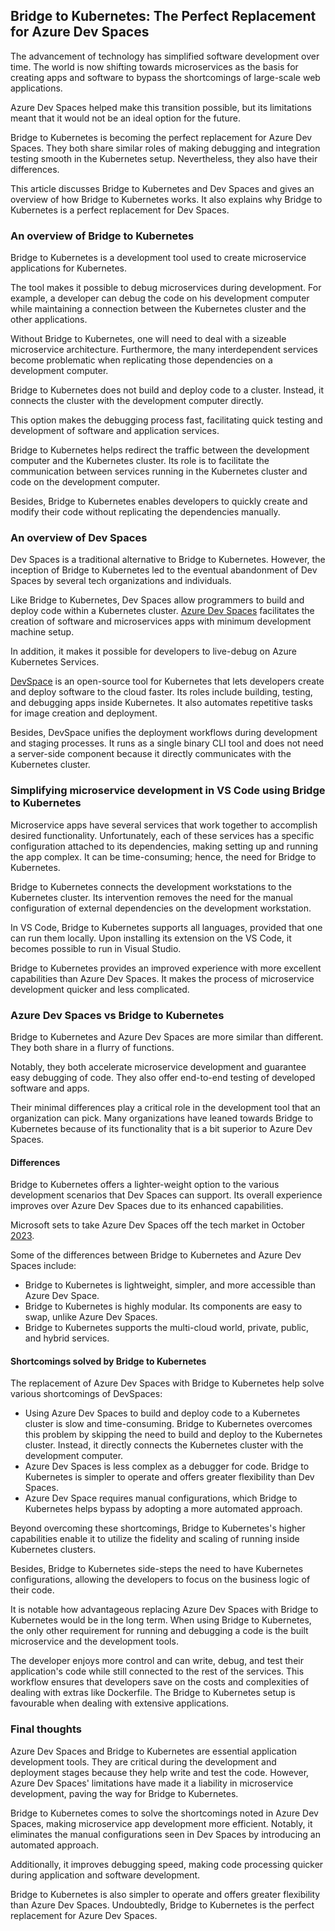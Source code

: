 ## Bridge to Kubernetes: The Perfect Replacement for Azure Dev Spaces

The advancement of technology has simplified software development over time. The world is now shifting towards microservices as the basis for creating apps and software to bypass the shortcomings of large-scale web applications. 

Azure Dev Spaces helped make this transition possible, but its limitations meant that it would not be an ideal option for the future.

Bridge to Kubernetes is becoming the perfect replacement for Azure Dev Spaces. They both share similar roles of making debugging and integration testing smooth in the Kubernetes setup. Nevertheless, they also have their differences.

This article discusses Bridge to Kubernetes and Dev Spaces and gives an overview of how Bridge to Kubernetes works. It also explains why Bridge to Kubernetes is a perfect replacement for Dev Spaces.

### An overview of Bridge to Kubernetes
Bridge to Kubernetes is a development tool used to create microservice applications for Kubernetes. 

The tool makes it possible to debug microservices during development. For example, a developer can debug the code on his development computer while maintaining a connection between the Kubernetes cluster and the other applications. 

Without Bridge to Kubernetes, one will need to deal with a sizeable microservice architecture. Furthermore, the many interdependent services become problematic when replicating those dependencies on a development computer.

Bridge to Kubernetes does not build and deploy code to a  cluster. Instead, it connects the cluster with the development computer directly. 


This option makes the debugging process fast, facilitating quick testing and development of software and application services.

Bridge to Kubernetes helps redirect the traffic between the development computer and the Kubernetes cluster. Its role is to facilitate the communication between services running in the Kubernetes cluster and code on the development computer. 

Besides, Bridge to Kubernetes enables developers to quickly create and modify their code without replicating the dependencies manually.

### An overview of Dev Spaces
Dev Spaces is a traditional alternative to Bridge to Kubernetes. However, the inception of Bridge to Kubernetes led to the eventual abandonment of Dev Spaces by several tech organizations and individuals.

Like Bridge to Kubernetes, Dev Spaces allow programmers to build and deploy code within a Kubernetes cluster. [Azure Dev Spaces](https://azureinfohub.azurewebsites.net/Service?serviceTitle=Azure%20Dev%20Spaces#) facilitates the creation of software and microservices apps with minimum development machine setup.

In addition, it makes it possible for developers to live-debug on Azure Kubernetes Services.

[DevSpace](https://devspace.sh/) is an open-source tool for Kubernetes that lets developers create and deploy software to the cloud faster. Its roles include building, testing, and debugging apps inside Kubernetes. It also automates repetitive tasks for image creation and deployment. 

Besides, DevSpace unifies the deployment workflows during development and staging processes. It runs as a single binary CLI tool and does not need a server-side component because it directly communicates with the Kubernetes cluster.

### Simplifying microservice development in VS Code using Bridge to Kubernetes 
Microservice apps have several services that work together to accomplish desired functionality. Unfortunately, each of these services has a specific configuration attached to its dependencies, making setting up and running the app complex. It can be time-consuming; hence, the need for Bridge to Kubernetes. 

Bridge to Kubernetes connects the development workstations to the Kubernetes cluster. Its intervention removes the need for the manual configuration of external dependencies on the development workstation.

In VS Code, Bridge to Kubernetes supports all languages, provided that one can run them locally. Upon installing its extension on the VS Code, it becomes possible to run in Visual Studio. 

Bridge to Kubernetes provides an improved experience with more excellent capabilities than Azure Dev Spaces. It makes the process of microservice development quicker and less complicated.

### Azure Dev Spaces vs Bridge to Kubernetes
Bridge to Kubernetes and Azure Dev Spaces are more similar than different. They both share in a flurry of functions. 

Notably, they both accelerate microservice development and guarantee easy debugging of code. They also offer end-to-end testing of developed software and apps. 

Their minimal differences play a critical role in the development tool that an organization can pick. Many organizations have leaned towards Bridge to Kubernetes because of its functionality that is a bit superior to Azure Dev Spaces.

#### Differences
Bridge to Kubernetes offers a lighter-weight option to the various development scenarios that Dev Spaces can support. Its overall experience improves over Azure Dev Spaces due to its enhanced capabilities. 

Microsoft sets to take Azure Dev Spaces off the tech market in October [2023](https://azure.microsoft.com/en-us/updates/azure-dev-spaces-is-retiring-on-31-october-2023/).

Some of the differences between Bridge to Kubernetes and Azure Dev Spaces include:

- Bridge to Kubernetes is lightweight, simpler, and more accessible than Azure Dev Space.
- Bridge to Kubernetes is highly modular. Its components are easy to swap, unlike Azure Dev Spaces.
- Bridge to Kubernetes supports the multi-cloud world, private, public, and hybrid services.

#### Shortcomings solved by Bridge to Kubernetes
The replacement of Azure Dev Spaces with Bridge to Kubernetes help solve various shortcomings of DevSpaces:

- Using Azure Dev Spaces to build and deploy code to a Kubernetes cluster is slow and time-consuming. Bridge to Kubernetes overcomes this problem by skipping the need to build and deploy to the Kubernetes cluster. Instead, it directly connects the Kubernetes cluster with the development computer.
- Azure Dev Spaces is less complex as a debugger for code. Bridge to Kubernetes is simpler to operate and offers greater flexibility than Dev Spaces.
- Azure Dev Space requires manual configurations, which Bridge to Kubernetes helps bypass by adopting a more automated approach.

Beyond overcoming these shortcomings, Bridge to Kubernetes's higher capabilities enable it to utilize the fidelity and scaling of running inside Kubernetes clusters. 

Besides, Bridge to Kubernetes side-steps the need to have Kubernetes configurations, allowing the developers to focus on the business logic of their code.

It is notable how advantageous replacing Azure Dev Spaces with Bridge to Kubernetes would be in the long term. When using Bridge to Kubernetes, the only other requirement for running and debugging a code is the built microservice and the development tools. 

The developer enjoys more control and can write, debug, and test their application's code while still connected to the rest of the services. This workflow ensures that developers save on the costs and complexities of dealing with extras like Dockerfile. The Bridge to Kubernetes setup is favourable when dealing with extensive applications.

### Final thoughts
Azure Dev Spaces and Bridge to Kubernetes are essential application development tools. They are critical during the development and deployment stages because they help write and test the code. However, Azure Dev Spaces' limitations have made it a liability in microservice development, paving the way for Bridge to Kubernetes.

Bridge to Kubernetes comes to solve the shortcomings noted in Azure Dev Spaces, making microservice app development more efficient. Notably, it eliminates the manual configurations seen in Dev Spaces by introducing an automated approach. 

Additionally, it improves debugging speed, making code processing quicker during application and software development.

Bridge to Kubernetes is also simpler to operate and offers greater flexibility than Azure Dev Spaces. Undoubtedly, Bridge to Kubernetes is the perfect replacement for Azure Dev Spaces.
